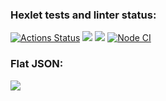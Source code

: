 ### Hexlet tests and linter status:
[![Actions Status](https://github.com/brempavel/backend-project-46/workflows/hexlet-check/badge.svg)](https://github.com/brempavel/backend-project-46/actions)
<a href="https://codeclimate.com/github/brempavel/backend-project-46/maintainability"><img src="https://api.codeclimate.com/v1/badges/57649de50aa844093844/maintainability" /></a>
<a href="https://codeclimate.com/github/brempavel/backend-project-46/test_coverage"><img src="https://api.codeclimate.com/v1/badges/57649de50aa844093844/test_coverage" /></a>
[![Node CI](https://github.com/brempavel/backend-project-46/actions/workflows/nodejs.yml/badge.svg)](https://github.com/brempavel/backend-project-46/actions/workflows/nodejs.yml)

### Flat JSON:
<a href="https://asciinema.org/a/612C8Ai1uXCCodgU8xOBWvzw2" target="_blank"><img src="https://asciinema.org/a/612C8Ai1uXCCodgU8xOBWvzw2.svg" /></a>
